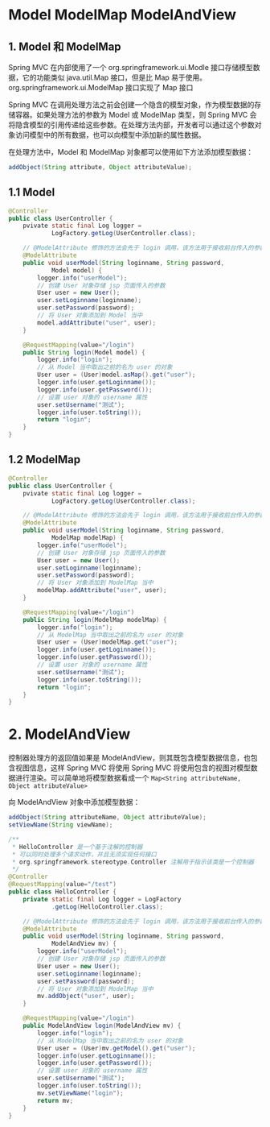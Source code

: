 # Model ModelMap ModelAndView

## 1. Model 和 ModelMap
Spring MVC 在内部使用了一个 org.springframework.ui.Modle 接口存储模型数据，它的功能类似 java.util.Map 接口，但是比 Map 易于使用。org.springframework.ui.ModelMap 接口实现了 Map 接口

Spring MVC 在调用处理方法之前会创建一个隐含的模型对象，作为模型数据的存储容器。如果处理方法的参数为 Model 或 ModelMap 类型，则 Spring MVC 会将隐含模型的引用传递给这些参数。在处理方法内部，开发者可以通过这个参数对象访问模型中的所有数据，也可以向模型中添加新的属性数据。

在处理方法中，Model 和 ModelMap 对象都可以使用如下方法添加模型数据：
```java
addObject(String attribute, Object attributeValue);
```
## 1.1 Model

```java
@Controller
public class UserController {
    pvivate static final Log logger =
            LogFactory.getLog(UserController.class);

    // @ModelAttribute 修饰的方法会先于 login 调用，该方法用于接收前台传入的参数
    @ModelAttribute
    public void userModel(String loginname, String password,
            Model model) {
        logger.info("userModel");
        // 创建 User 对象存储 jsp 页面传入的参数
        User user = new User();
        user.setLoginname(loginname);
        user.setPassword(password);
        // 将 User 对象添加到 Model 当中
        model.addAttribute("user", user);
    }

    @RequestMapping(value="/login")
    public String login(Model model) {
        logger.info("login");
        // 从 Model 当中取出之前的名为 user 的对象
        User user = (User)model.asMap().get("user");
        logger.info(user.getLoginname());
        logger.info(user.getPassword());
        // 设置 user 对象的 username 属性
        user.setUsername("测试");
        logger.info(user.toString());
        return "login";
    }
}
```
## 1.2 ModelMap
```java
@Controller
public class UserController {
    pvivate static final Log logger =
            LogFactory.getLog(UserController.class);

    // @ModelAttribute 修饰的方法会先于 login 调用，该方法用于接收前台传入的参数
    @ModelAttribute
    public void userModel(String loginname, String password,
            ModelMap modelMap) {
        logger.info("userModel");
        // 创建 User 对象存储 jsp 页面传入的参数
        User user = new User();
        user.setLoginname(loginname);
        user.setPassword(password);
        // 将 User 对象添加到 ModelMap 当中
        modelMap.addAttribute("user", user);
    }

    @RequestMapping(value="/login")
    public String login(ModelMap modelMap) {
        logger.info("login");
        // 从 ModelMap 当中取出之前的名为 user 的对象
        User user = (User)modelMap.get("user");
        logger.info(user.getLoginname());
        logger.info(user.getPassword());
        // 设置 user 对象的 username 属性
        user.setUsername("测试");
        logger.info(user.toString());
        return "login";
    }
}
```
# 2. ModelAndView
控制器处理方的返回值如果是 ModelAndView，则其既包含模型数据信息，也包含视图信息，这样 Spring MVC 将使用 Spring MVC 将使用包含的视图对模型数据进行渲染。可以简单地将模型数据看成一个 `Map<String attributeName, Object attributeValue>`

向 ModelAndView 对象中添加模型数据：
```java
addObject(String attributeName, Object attributeValue);
setViewName(String viewName);
```

```java
/**
 * HelloController 是一个基于注解的控制器
 * 可以同时处理多个请求动作，并且无须实现任何接口
 * org.springframework.stereotype.Controller 注解用于指示该类是一个控制器
 */
@Controller
@RequestMapping(value="/test")
public class HelloController {
    private static final Log logger = LogFactory
            .getLog(HelloController.class);

    // @ModelAttribute 修饰的方法会先于 login 调用，该方法用于接收前台传入的参数
    @ModelAttribute
    public void userModel(String loginname, String password,
            ModelAndView mv) {
        logger.info("userModel");
        // 创建 User 对象存储 jsp 页面传入的参数
        User user = new User();
        user.setLoginname(loginname);
        user.setPassword(password);
        // 将 User 对象添加到 ModelMap 当中
        mv.addObject("user", user);
    }

    @RequestMapping(value="/login")
    public ModelAndView login(ModelAndView mv) {
        logger.info("login");
        // 从 ModelMap 当中取出之前的名为 user 的对象
        User user = (User)mv.getModel().get("user");
        logger.info(user.getLoginname());
        logger.info(user.getPassword());
        // 设置 user 对象的 username 属性
        user.setUsername("测试");
        logger.info(user.toString());
        mv.setViewName("login");
        return mv;
    }
}
```
